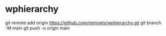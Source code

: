 # wphierarchy
git remote add origin https://github.com/mimnets/wphierarchy.git
git branch -M main
git push -u origin main
